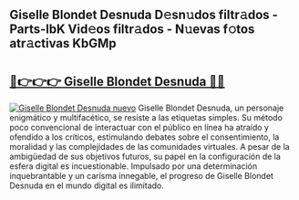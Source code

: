 ## Giselle Blondet Desnuda D𝚎sn𝚞dos filtr𝚊dos - Parts-lbK Vid𝚎os filtr𝚊dos - N𝚞evas f𝚘tos atr𝚊ctivas KbGMp

# <h2><a href="http://mbdry4.tromn.icu/?c=Giselle+Blondet+Desnuda">🔗👉👉👉 Giselle Blondet Desnuda 🔗🔗</a></h2>

[![Giselle Blondet Desnuda nuevo](https://i.imgur.com/pEAQMta.gif)](http://mbdry4.tromn.icu/?c=Giselle+Blondet+Desnuda)
Giselle Blondet Desnuda, un personaje enigmático y multifacético, se resiste a las etiquetas simples. Su método poco convencional de interactuar con el público en línea ha atraído y ofendido a los críticos, estimulando debates sobre el consentimiento, la moralidad y las complejidades de las comunidades virtuales. A pesar de la ambigüedad de sus objetivos futuros, su papel en la configuración de la esfera digital es incuestionable. Impulsado por una determinación inquebrantable y un carisma innegable, el progreso de Giselle Blondet Desnuda en el mundo digital es ilimitado.
